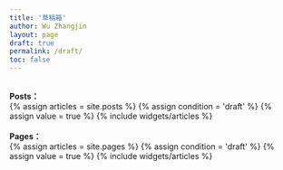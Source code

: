 ```yaml
---
title: '草稿箱'
author: Wu Zhangjin
layout: page
draft: true
permalink: /draft/
toc: false
---
```


<br/>
<strong>Posts： </strong>
<br/>

<section id="home">
  {% assign articles = site.posts %}
  {% assign condition = 'draft' %}
  {% assign value = true %}
  {% include widgets/articles %}
</section>

<br/>
<strong>Pages： </strong>
<br/>

<section id="home">
  {% assign articles = site.pages %}
  {% assign condition = 'draft' %}
  {% assign value = true %}
  {% include widgets/articles %}
</section>

